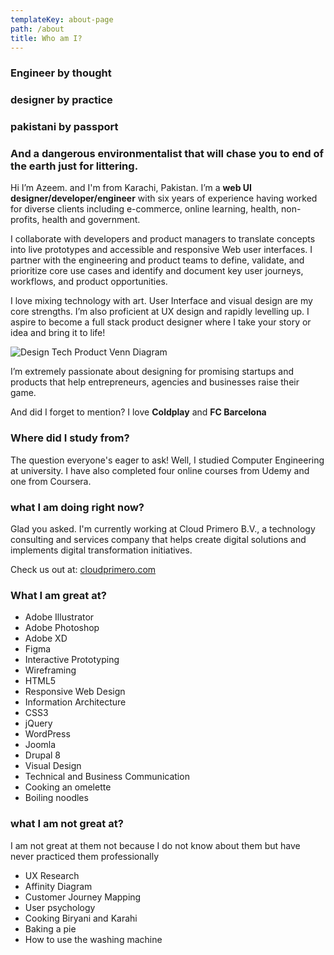 ```yaml
---
templateKey: about-page
path: /about
title: Who am I?
---
```

### Engineer by thought

### designer by practice

### pakistani by passport

### And a dangerous environmentalist that will chase you to end of the earth just for littering.

Hi I’m Azeem. and I'm from Karachi, Pakistan. I’m a **web UI designer/developer/engineer** with six years of experience having worked for diverse clients including e-commerce, online learning, health, non-profits, health and government.

I collaborate with developers and product managers to translate concepts into live prototypes and accessible and responsive Web user interfaces. I partner with the engineering and product teams to define, validate, and prioritize core use cases and identify and document key user journeys, workflows, and product opportunities. 

I love mixing technology with art. User Interface and visual design are my core strengths. I’m also proficient at UX design and rapidly levelling up. I aspire to become a full stack product designer where I take your story or idea and bring it to life!

![Design Tech Product Venn Diagram](/img/venn-scribbles-azeem.png)

I’m extremely passionate about designing for promising startups and products that help entrepreneurs, agencies and businesses raise their game.

And did I forget to mention? I love **Coldplay** and **FC Barcelona**

### Where did I study from?

The question everyone's eager to ask! Well, I studied Computer Engineering at university. I have also completed four online courses from Udemy and one from Coursera.

### what I am doing right now?

Glad you asked. I'm currently working at Cloud Primero B.V., a technology consulting and services company that helps create digital solutions and implements digital transformation initiatives.

Check us out at: [cloudprimero.com](https://cloudprimero.com/)

### What I am great at?

* Adobe Illustrator
* Adobe Photoshop
* Adobe XD
* Figma
* Interactive Prototyping
* Wireframing
* HTML5
* Responsive Web Design
* Information Architecture
* CSS3
* jQuery
* WordPress
* Joomla
* Drupal 8
* Visual Design
* Technical and Business Communication
* Cooking an omelette
* Boiling noodles

### what I am not great at?

I am not great at them not because I do not know about them but have never practiced them professionally

* UX Research
* Affinity Diagram
* Customer Journey Mapping
* User psychology
* Cooking Biryani and Karahi
* Baking a pie
* How to use the washing machine